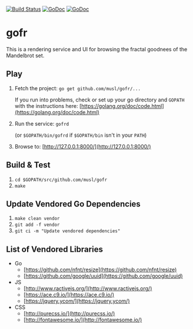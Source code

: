 [![Build Status](https://travis-ci.org/musl/gofr.svg?branch=master)](https://travis-ci.org/musl/gofr)
[![GoDoc](https://godoc.org/github.com/musl/gofr/lib/gofr?status.svg)](http://godoc.org/github.com/musl/gofr/lib/gofr)
[![GoDoc](https://godoc.org/github.com/musl/gofr/cmd/gofrd?status.svg)](http://godoc.org/github.com/musl/gofr/cmd/gofrd)

# gofr

This is a rendering service and UI for browsing the fractal goodnees of the
Mandelbrot set.

## Play

1. Fetch the project: `go get github.com/musl/gofr/...`

    If you run into problems, check or set up your go directory and `GOPATH` with the instructions here: [https://golang.org/doc/code.html](https://golang.org/doc/code.html)

1. Run the service: `gofrd`

    (or `$GOPATH/bin/gofrd` if `$GOPATH/bin` isn't in your `PATH`)

1. Browse to: [http://127.0.0.1:8000/](http://127.0.0.1:8000/)

## Build & Test

1. `cd $GOPATH/src/github.com/musl/gofr`
1. `make`

## Update Vendored Go Dependencies

1. `make clean vendor`
1. `git add -f vendor`
1. `git ci -m "Update vendored dependencies"`

## List of Vendored Libraries

- Go
    - [https://github.com/nfnt/resize](https://github.com/nfnt/resize)
    - [https://github.com/google/uuid](https://github.com/google/uuid)
- JS
    - [http://www.ractivejs.org/](http://www.ractivejs.org/)
    - [https://ace.c9.io/](https://ace.c9.io/)
    - [https://jquery.ycom/](https://jquery.ycom/)
- CSS
    - [http://purecss.io/](http://purecss.io/)
    - [http://fontawesome.io/](http://fontawesome.io/)

